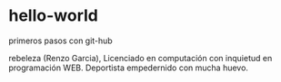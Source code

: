 # hello-world
primeros pasos con git-hub

rebeleza (Renzo Garcia), Licenciado en computación con inquietud en programación WEB.
Deportista empedernido con mucha huevo.
